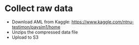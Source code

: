 
Collect raw data
====================================

- Download AML from Kaggle: https://www.kaggle.com/ntnu-testimon/paysim1/home
- Unzips the compressed data file
- Upload to S3